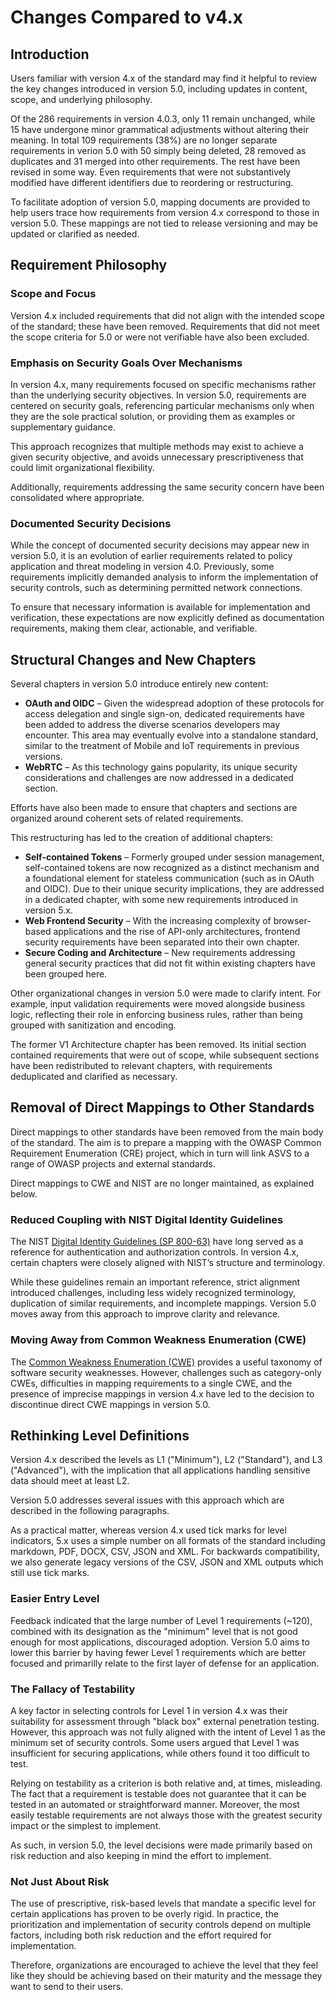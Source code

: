 # Changes Compared to v4.x

## Introduction

Users familiar with version 4.x of the standard may find it helpful to review the key changes introduced in version 5.0, including updates in content, scope, and underlying philosophy.

Of the 286 requirements in version 4.0.3, only 11 remain unchanged, while 15 have undergone minor grammatical adjustments without altering their meaning. In total 109 requirements (38%) are no longer separate requirements in verion 5.0 with 50 simply being deleted, 28 removed as duplicates and 31 merged into other requirements. The rest have been revised in some way. Even requirements that were not substantively modified have different identifiers due to reordering or restructuring.

To facilitate adoption of version 5.0, mapping documents are provided to help users trace how requirements from version 4.x correspond to those in version 5.0. These mappings are not tied to release versioning and may be updated or clarified as needed.

## Requirement Philosophy

### Scope and Focus

Version 4.x included requirements that did not align with the intended scope of the standard; these have been removed. Requirements that did not meet the scope criteria for 5.0 or were not verifiable have also been excluded.

### Emphasis on Security Goals Over Mechanisms

In version 4.x, many requirements focused on specific mechanisms rather than the underlying security objectives. In version 5.0, requirements are centered on security goals, referencing particular mechanisms only when they are the sole practical solution, or providing them as examples or supplementary guidance.

This approach recognizes that multiple methods may exist to achieve a given security objective, and avoids unnecessary prescriptiveness that could limit organizational flexibility.

Additionally, requirements addressing the same security concern have been consolidated where appropriate.

### Documented Security Decisions

While the concept of documented security decisions may appear new in version 5.0, it is an evolution of earlier requirements related to policy application and threat modeling in version 4.0. Previously, some requirements implicitly demanded analysis to inform the implementation of security controls, such as determining permitted network connections.

To ensure that necessary information is available for implementation and verification, these expectations are now explicitly defined as documentation requirements, making them clear, actionable, and verifiable.

## Structural Changes and New Chapters

Several chapters in version 5.0 introduce entirely new content:

* **OAuth and OIDC** – Given the widespread adoption of these protocols for access delegation and single sign-on, dedicated requirements have been added to address the diverse scenarios developers may encounter. This area may eventually evolve into a standalone standard, similar to the treatment of Mobile and IoT requirements in previous versions.
* **WebRTC** – As this technology gains popularity, its unique security considerations and challenges are now addressed in a dedicated section.

Efforts have also been made to ensure that chapters and sections are organized around coherent sets of related requirements.

This restructuring has led to the creation of additional chapters:

* **Self-contained Tokens** – Formerly grouped under session management, self-contained tokens are now recognized as a distinct mechanism and a foundational element for stateless communication (such as in OAuth and OIDC). Due to their unique security implications, they are addressed in a dedicated chapter, with some new requirements introduced in version 5.x.
* **Web Frontend Security** – With the increasing complexity of browser-based applications and the rise of API-only architectures, frontend security requirements have been separated into their own chapter.
* **Secure Coding and Architecture** – New requirements addressing general security practices that did not fit within existing chapters have been grouped here.

Other organizational changes in version 5.0 were made to clarify intent. For example, input validation requirements were moved alongside business logic, reflecting their role in enforcing business rules, rather than being grouped with sanitization and encoding.

The former V1 Architecture chapter has been removed. Its initial section contained requirements that were out of scope, while subsequent sections have been redistributed to relevant chapters, with requirements deduplicated and clarified as necessary.

## Removal of Direct Mappings to Other Standards

Direct mappings to other standards have been removed from the main body of the standard. The aim is to prepare a mapping with the OWASP Common Requirement Enumeration (CRE) project, which in turn will link ASVS to a range of OWASP projects and external standards.

Direct mappings to CWE and NIST are no longer maintained, as explained below.

### Reduced Coupling with NIST Digital Identity Guidelines

The NIST [Digital Identity Guidelines (SP 800-63)](https://pages.nist.gov/800-63-3/) have long served as a reference for authentication and authorization controls. In version 4.x, certain chapters were closely aligned with NIST’s structure and terminology.

While these guidelines remain an important reference, strict alignment introduced challenges, including less widely recognized terminology, duplication of similar requirements, and incomplete mappings. Version 5.0 moves away from this approach to improve clarity and relevance.

### Moving Away from Common Weakness Enumeration (CWE)

The [Common Weakness Enumeration (CWE)](https://cwe.mitre.org/) provides a useful taxonomy of software security weaknesses. However, challenges such as category-only CWEs, difficulties in mapping requirements to a single CWE, and the presence of imprecise mappings in version 4.x have led to the decision to discontinue direct CWE mappings in version 5.0.

## Rethinking Level Definitions

Version 4.x described the levels as L1 ("Minimum"), L2 ("Standard"), and L3 ("Advanced"), with the implication that all applications handling sensitive data should meet at least L2.

Version 5.0 addresses several issues with this approach which are described in the following paragraphs.

As a practical matter, whereas version 4.x used tick marks for level indicators, 5.x uses a simple number on all formats of the standard including markdown, PDF, DOCX, CSV, JSON and XML. For backwards compatibility, we also generate legacy versions of the CSV, JSON and XML outputs which still use tick marks.

### Easier Entry Level

Feedback indicated that the large number of Level 1 requirements (~120), combined with its designation as the "minimum" level that is not good enough for most applications, discouraged adoption. Version 5.0 aims to lower this barrier by having fewer Level 1 requirements which are better focused and primarilly relate to the first layer of defense for an application.

### The Fallacy of Testability

A key factor in selecting controls for Level 1 in version 4.x was their suitability for assessment through "black box" external penetration testing. However, this approach was not fully aligned with the intent of Level 1 as the minimum set of security controls. Some users argued that Level 1 was insufficient for securing applications, while others found it too difficult to test.

Relying on testability as a criterion is both relative and, at times, misleading. The fact that a requirement is testable does not guarantee that it can be tested in an automated or straightforward manner. Moreover, the most easily testable requirements are not always those with the greatest security impact or the simplest to implement.

As such, in version 5.0, the level decisions were made primarily based on risk reduction and also keeping in mind the effort to implement.

### Not Just About Risk

The use of prescriptive, risk-based levels that mandate a specific level for certain applications has proven to be overly rigid. In practice, the prioritization and implementation of security controls depend on multiple factors, including both risk reduction and the effort required for implementation.

Therefore, organizations are encouraged to achieve the level that they feel like they should be achieving based on their maturity and the message they want to send to their users.
